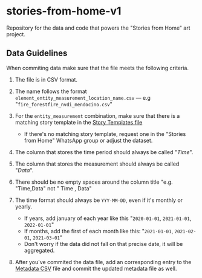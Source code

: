 # stories-from-home-v1

Repository for the data and code that powers the "Stories from Home" art project.

## Data Guidelines

When commiting data make sure that the file meets the following criteria.

1. The file is in CSV format.

2. The name follows the format `element_entity_measurement_location_name.csv` — e.g "`fire_forestfire_nvdi_mendocino.csv`"

3. For the `entity_measurement` combination, make sure that there is a matching story template in the [Story Templates file](https://docs.google.com/spreadsheets/d/1ppMOdtHwWckeUYHZIU_a8FEKzK9PkKGkz_7ZyAikNjg/edit#gid=310651524)
    * If there's no matching story template, request one in the "Stories from Home" WhatsApp group or adjust the dataset.

4. The column that stores the time period should always be called "*Time*".

5. The column that stores the measurement should always be called "*Data*".

6. There should be no empty spaces around the column title "e.g. "Time,Data" not " Time , Data"

7. The time format should always be `YYY-MM-DD`, even if it's monthly or yearly.
    * If years, add january of each year like this "`2020-01-01`, `2021-01-01`, `2022-01-01`"
    * If months, add the first of each month like this: "`2021-01-01`, `2021-02-01`, `2021-03-01`"
    * Don't worry if the data did not fall on that precise date, it will be aggregated.

8. After you've commited the data file, add an corresponding entry to the [Metadata CSV](https://github.com/merlin-lacuna/stories-from-home-v1/blob/main/data/metadata.csv) file and commit the updated metadata file as well.
